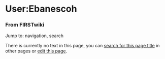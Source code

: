 

# User:Ebanescoh

### From FIRSTwiki

Jump to: navigation, search

There is currently no text in this page, you can [search for this page
title](Special:Search/Ebanescoh "Special:Search/Ebanescoh" ) in
other pages or [edit this
page](http://www.firstwiki.net/index.php?title=User:Ebanescoh&action=edit
"http://www.firstwiki.net/index.php?title=User:Ebanescoh&action=edit" ).

